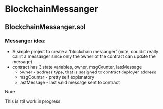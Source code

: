 # BlockchainMessanger

## BlockchainMessanger.sol 
  ### Messanger idea:
  - A simple project to create a 'blockchain messanger' (note, couldnt really call it a messanger since only the owner of the contract can update the message)
  - contract has 3 state variables, owner, msgCounter, lastMessage
    - owner - address type, that is assigned to contract deployer address
    - msgCounter - pretty self explanatory
    - lastMessage - last valid message sent to contract


> [!NOTE]
> This is stil work in progress
